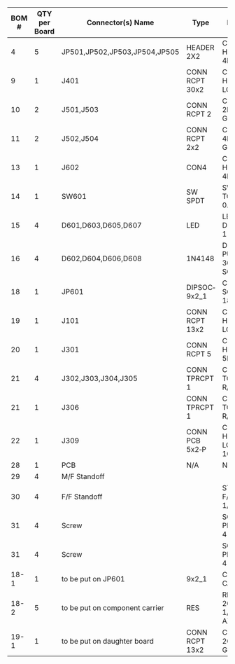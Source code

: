 | BOM # | QTY per Board | Connector(s) Name | Type | Description | Part # | Manufacturer | Link to Order |
| --- | --- | --- | --- | --- | --- | --- | --- |
| 4 | 5 | JP501,JP502,JP503,JP504,JP505 | HEADER 2X2 | CONN HEADER R/A 4POS 2.54MM | TSW-102-08-F-D-RA | Samtec | Mouser TSW-102-08-F-D-RA |
| 9 | 1 | J401 | CONN RCPT 30x2 | CONN HEADER LOPRO R/A | 1-5103311-2 | TE | Digikey 1-5103311-2 |
| 10 | 2 | J501,J503 | CONN RCPT 2 | CONN RCPT 2POS 0.1 GOLD PCB | SSQ-102-03-F-S | Samtec | Digikey SSQ-102-03-F-S |
| 11 | 2 | J502,J504 | CONN RCPT 2x2 | CONN RCPT 4POS 0.1 GOLD PCB | SSQ-102-03-F-D | Samtec | Digikey SSQ-102-03-F-D |
| 13 | 1 | J602 | CON4 | CONN HEADER R/A 4POS 2.54MM | TSW-104-08-F-S-RA | Samtec | Digikey TSW-104-08-F-S-RA |
| 14 | 1 | SW601 | SW SPDT | SWITCH TOGGLE SPDT 0.4VA 20V | 200USP1T1A1M6RE | E Switch | Digikey 200USP1T1A1M6RE |
| 15 | 4 | D601,D603,D605,D607 | LED | LED GREEN DIFFUSED T-1 T/H | 1516-1350-ND | QT Brightek | Digikey 1516-1350-ND |
| 16 | 4 | D602,D604,D606,D608 | 1N4148 | DIODE GEN PURP 100V 300MA SOD123 | 1N4148W‐7‐F | Diodes Inc | Digikey 1N4148W‐7‐F |
| 18 | 1 | JP601 | DIPSOC‐9x2_1 | CONN IC DIP SOCKET 18POS GOLD | 115‐43‐318‐41‐003000 | Mill‐Max | Digikey 115‐43‐318‐41‐003000 |
| 19 | 1 | J101 | CONN RCPT 13x2 | CONN HEADER LOPRO 13X2 | TLW-113-06-F-D | Samtec | Digikey TLW-113-06-F-D |
| 20 | 1 | J301 | CONN RCPT 5 | CONN HEADER R/A 5POS 2.54MM | 90136‐2105 | Molex | Digikey 90136‐2105 |
| 21 | 4 | J302,J303,J304,J305 | CONN TPRCPT 1 | CONN TOUCHPROOF R/A RED | 8R004182903F | P1 Tech | P1tech 41829 |
| 21 | 1 | J306 | CONN TPRCPT 1 | CONN TOUCHPROOF R/A BLACK | 8R004182901F | P1 Tech | P1tech 41829 |
| 22 | 1 | J309 | CONN PCB 5x2‐P | CONN HEADER LOPRO R/A 10POS GOLD | 5103311‐1 | TE | Digikey 5103311-1 |
| 28 | 1 | PCB | N/A | N/A | N/A | N/A | N/A |
| 29 | 4 | M/F Standoff |  |  |  | Fascomp |  |
| 30 | 4 | F/F Standoff |  | STANDOFF F/F 4-40 X 1/4 | 2053-440-AL-7 | Elec Hrdr  |  |
| 31 | 4 | Screw |  | SCREW PHILLIPS PAN 4-40 X 1/8  | M42PPM1 |  |  |
| 31 | 4 | Screw |  | SCREW PHILLIPS PAN 4-40 X 3/16 | M43PPM1 |  |  |
| 18-1 | 1 | to be put on JP601 | 9x2_1 | COMPONENT CARRIER | 18-600-10 | Aries Electronics | Mouser 18-600-10 |
| 18-2 | 5 | to be put on component carrier | RES | RESISTOR 200 OHM 1/4W 1% AXIAL | 200XBK-ND | YAGEO | Digikey 200XBK-ND |
| 19-1 | 1 | to be put on daughter board | CONN RCPT 13x2 | CONN RCPT 26POS 0.1 GOLD PCB | SLW-113-01-F-D | Samtec | Digikey SLW-113-01-F-D |
